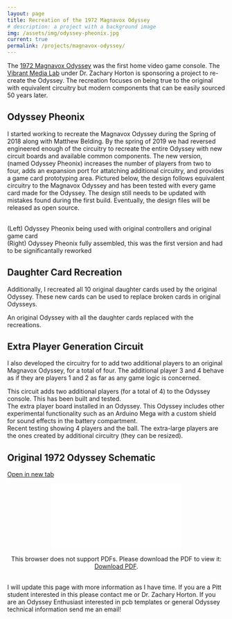 ```yaml
---
layout: page
title: Recreation of the 1972 Magnavox Odyssey
# description: a project with a background image
img: /assets/img/odyssey-pheonix.jpg
current: true
permalink: /projects/magnavox-odyssey/
---
```


The <a href="https://en.wikipedia.org/wiki/Magnavox_Odyssey">1972 Magnavox Odyssey</a> was the first home video game console. The <a href="http://vml.pitt.edu/">Vibrant Media Lab</a> under Dr. Zachary Horton is sponsoring a project to re-create the Odyssey. The recreation focuses on being true to the original with equivalent circuitry but modern components that can be easily sourced 50 years later.

## Odyssey Pheonix

I started working to recreate the Magnavox Odyssey during the Spring of 2018 along with Matthew Belding. By the spring of 2019 we had reversed engineered enough of the circuitry to recreate the entire Odyssey with new circuit boards and available common components. The new version, (named Odyssey Pheonix) increases the number of players from two to four, adds an expansion port for attatching additional circuitry, and provides a game card prototyping area. Pictured below, the design follows equivalent circuitry to the Magnavox Odyssey and has been tested with every game card made for the Odyssey. The design still needs to be updated with mistakes found during the first build. Eventually, the design files will be released as open source.

<div class="img_row">
    <img class="col one left" src="{{ site.baseurl }}/assets/img/odyssey-pheonix-demo.gif" alt="" title="CubeSat gimbal"/>
    <img class="col two left" src="{{ site.baseurl }}/assets/img/odyssey-pheonix.jpg" alt="" title="CubeSat model mounted in gimbal"/>
</div>
<div class="col three caption">
	(Left) Odyssey Pheonix being used with original controllers and original game card<br/>
	(Right) Odyssey Pheonix fully assembled, this was the first version and had to be significantally reworked<br/>
</div>

## Daughter Card Recreation

Additionally, I recreated all 10 original daughter cards used by the original Odyssey. These new cards can be used to replace broken cards in original Odysseys.

<div class="img_row">
    <img class="col three left" src="{{ site.baseurl }}/assets/img/odyssey-replaced-daughter-cards.jpg" alt="" title="Odyssey Daughter Cards Replaced"/>
</div>
<div class="col three caption">
    An original Odyssey with all the daughter cards replaced with the recreations.
</div>

## Extra Player Generation Circuit

I also developed the circuitry for to add two additional players to an original Magnavox Odyssey, for a total of four. The additional player 3 and 4 behave as if they are players 1 and 2 as far as any game logic is concerned.

<div class="img_row">
    <img class="col three left" src="{{ site.baseurl }}/assets/img/odyssey-extra-player-gen-brd.jpg" alt="" title="Odyssey Extra Player Generator"/>
</div>
<div class="col three caption">
    This circuit adds two additional players (for a total of 4) to the Odyssey console. This has been built and tested.
</div>

<div class="img_row">
    <img class="col three left" src="{{ site.baseurl }}/assets/img/odyssey-extra-player-brd-installed.jpg" alt="" title="Odyssey Extra Player Generator Board Installed"/>
</div>
<div class="col three caption">
    The extra player board installed in an Odyssey. This Odyssey includes other experimental functionality such as an Arduino Mega with a custom shield for sound effects in  the battery compartment.
</div>

<div class="img_row">
    <img class="col three left" src="{{ site.baseurl }}/assets/img/odyssey-4-player.jpg" alt="" title="4 player Odyssey"/>
</div>
<div class="col three caption">
    Recent testing showing 4 players and the ball. The extra-large players are the ones created by additional circuitry (they can be resized).
</div>

## Original 1972 Odyssey Schematic
<a href="/assets/pdf/odyssey-schematic.pdf" target="_blank">Open in new tab</a>
<center>
<object data="/assets/pdf/odyssey-schematic.pdf" type="application/pdf" width="560" height="400">
    <embed src="/assets/pdf/odyssey-schematic.pdf">
        <p>This browser does not support PDFs. Please download the PDF to view it: <a href="/assets/pdf/odyssey-schematic.pdf">Download PDF</a>.</p>
    </embed>
</object>
</center>

<br/>
I will update this page with more information as I have time. If you are a Pitt student interested in this please contact me or Dr. Zachary Horton. If you are an Odyssey Enthusiast interested in pcb templates or general Odyssey technical information send me an email!
